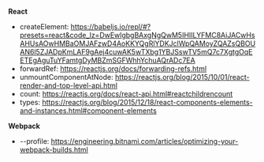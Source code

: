 **React**

* createElement: https://babeljs.io/repl/#?presets=react&code_lz=DwEwlgbgBAxgNgQwM5IHIILYFMC8AiJACwHsAHUsAOwHMBaOMJAFzwD4AoKKYQgRlYDKJclWpQAMoyZQAZsQBOUAN6l5ZJADpKmLAF9gAej4cuwAK5wTXbg1YBJSswTV5mQ7c7XgtgOqEETEgAguTuYFamtgDyMBZmSGFWhhYchuAQrADc7EA
* forwardRef: https://reactjs.org/docs/forwarding-refs.html
* unmountComponentAtNode: https://reactjs.org/blog/2015/10/01/react-render-and-top-level-api.html
* count: https://reactjs.org/docs/react-api.html#reactchildrencount
* types: https://reactjs.org/blog/2015/12/18/react-components-elements-and-instances.html#component-elements

**Webpack**
* --profile: https://engineering.bitnami.com/articles/optimizing-your-webpack-builds.html